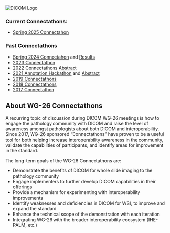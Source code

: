 ![DICOM Logo](https://www.dicomstandard.org/images/librariesprovider2/default-album/dicom-logo.jpg)

### Current Connectathons:
- [Spring 2025 Connectahon](./2025/index.md)

### Past Connectathons
- [Spring 2024 Connectahon](./2024-annotations/index.md) and [Results](https://docs.google.com/presentation/d/1ue09BUxJT1pvTLG-OBRpO6-flwNIAqxZQ3L8a86tNPI)
- [2023 Connectathon](https://docs.google.com/presentation/d/1L1QMVQTHAhd0XUJvLa-9QnfSZYv0a-_NBXDLEJithXA)
- 2022 Connectathons [Abstract](https://www.sciencedirect.com/science/article/pii/S2153353923001244#s0170)
- [2021 Annotation Hackathon](https://github.com/DICOMWG26AnnotationAHG/hackathon) and [Abstract](https://dx.doi.org/doi:10.1016/j.jpi.2022.100020)
- [2019 Connectathons](https://pathcore.com/resources/2019-connectathon-results-2020-roadmap)
- [2018 Connectathons](https://pathcore.com/resources/2018-connectathon-wrapup-and-results)
- [2017 Connectathon](https://dx.doi.org/10.4103/jpi.jpi_1_18)

## About WG-26 Connectathons
A recurring topic of discussion during DICOM WG-26 meetings is how to engage the pathology community with DICOM and raise the level of awareness amongst pathologists about both DICOM and interoperability. Since 2017, WG-26 sponsored “Connectathons” have proven to be a useful tool for both helping increase interoperability awareness in the community, validate the capabilities of participants, and identify areas for improvement in the standard.  

The long-term goals of the WG-26 Connectathons are:
- Demonstrate the benefits of DICOM for whole slide imaging to the pathology community
- Engage implementers to further develop DICOM capabilities in their offerings
- Provide a mechanism for experimenting with interoperability improvements
- Identify weaknesses and deficiencies in DICOM for WSI, to improve and  expand the standard
- Enhance the technical scope of the demonstration with each iteration
- Integrating WG-26 with the broader interoperability ecosystem (IHE-PALM, etc.)

